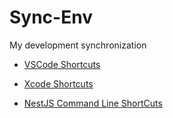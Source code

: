 # Sync-Env
My development synchronization


- [VSCode Shortcuts](https://demun.github.io/vscode-tutorial/shortcuts/)
- [Xcode Shortcuts](https://github.com/WAI-laboratory/cocoa-helper/blob/main/README.md)

- [NestJS Command Line ShortCuts](https://docs.nestjs.com/cli/usages)
